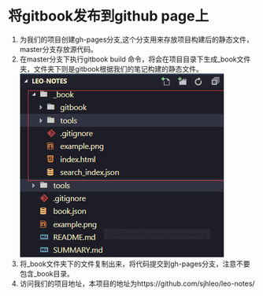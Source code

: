 # 将gitbook发布到github page上
1. 为我们的项目创建gh-pages分支,这个分支用来存放项目构建后的静态文件，master分支存放源代码。
2. 在master分支下执行gitbook build 命令，将会在项目目录下生成_book文件夹，文件夹下则是gitbook根据我们的笔记构建的静态文件。
![avatar](./image/build.png)
3. 将_book文件夹下的文件复制出来，将代码提交到gh-pages分支，注意不要包含_book目录。
4. 访问我们的项目地址，本项目的地址为https://github.com/sjhleo/leo-notes/